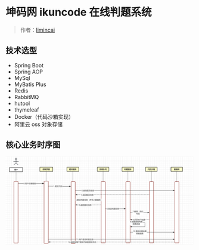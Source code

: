 # 坤码网 ikuncode 在线判题系统

> 作者：[limincai](https://github.com/limincai)

## 技术选型

- Spring Boot
- Spring AOP
- MySql
- MyBatis Plus
- Redis
- RabbitMQ
- hutool
- thymeleaf
- Docker（代码沙箱实现）
- 阿里云 oss 对象存储

## 核心业务时序图

<div style="align: center">
    <img src="doc/coj 核心业务时序图.png"/>
</div>


